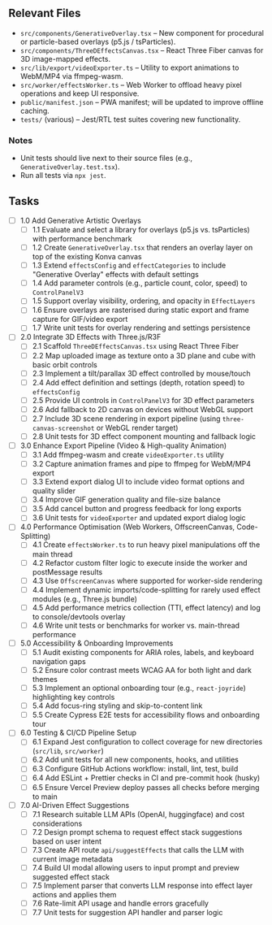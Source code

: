 ## Relevant Files

- `src/components/GenerativeOverlay.tsx` – New component for procedural or particle-based overlays (p5.js / tsParticles).
- `src/components/ThreeDEffectsCanvas.tsx` – React Three Fiber canvas for 3D image-mapped effects.
- `src/lib/export/videoExporter.ts` – Utility to export animations to WebM/MP4 via ffmpeg-wasm.
- `src/worker/effectsWorker.ts` – Web Worker to offload heavy pixel operations and keep UI responsive.
- `public/manifest.json` – PWA manifest; will be updated to improve offline caching.
- `tests/` (various) – Jest/RTL test suites covering new functionality.

### Notes

- Unit tests should live next to their source files (e.g., `GenerativeOverlay.test.tsx`).
- Run all tests via `npx jest`.

## Tasks

- [ ] 1.0 Add Generative Artistic Overlays
  - [ ] 1.1 Evaluate and select a library for overlays (p5.js vs. tsParticles) with performance benchmark
  - [ ] 1.2 Create `GenerativeOverlay.tsx` that renders an overlay layer on top of the existing Konva canvas
  - [ ] 1.3 Extend `effectsConfig` and `effectCategories` to include "Generative Overlay" effects with default settings
  - [ ] 1.4 Add parameter controls (e.g., particle count, color, speed) to `ControlPanelV3`
  - [ ] 1.5 Support overlay visibility, ordering, and opacity in `EffectLayers`
  - [ ] 1.6 Ensure overlays are rasterised during static export and frame capture for GIF/video export
  - [ ] 1.7 Write unit tests for overlay rendering and settings persistence

- [ ] 2.0 Integrate 3D Effects with Three.js/R3F
  - [ ] 2.1 Scaffold `ThreeDEffectsCanvas.tsx` using React Three Fiber
  - [ ] 2.2 Map uploaded image as texture onto a 3D plane and cube with basic orbit controls
  - [ ] 2.3 Implement a tilt/parallax 3D effect controlled by mouse/touch
  - [ ] 2.4 Add effect definition and settings (depth, rotation speed) to `effectsConfig`
  - [ ] 2.5 Provide UI controls in `ControlPanelV3` for 3D effect parameters
  - [ ] 2.6 Add fallback to 2D canvas on devices without WebGL support
  - [ ] 2.7 Include 3D scene rendering in export pipeline (using `three-canvas-screenshot` or WebGL render target)
  - [ ] 2.8 Unit tests for 3D effect component mounting and fallback logic

- [ ] 3.0 Enhance Export Pipeline (Video & High-quality Animation)
  - [ ] 3.1 Add ffmpeg-wasm and create `videoExporter.ts` utility
  - [ ] 3.2 Capture animation frames and pipe to ffmpeg for WebM/MP4 export
  - [ ] 3.3 Extend export dialog UI to include video format options and quality slider
  - [ ] 3.4 Improve GIF generation quality and file-size balance
  - [ ] 3.5 Add cancel button and progress feedback for long exports
  - [ ] 3.6 Unit tests for `videoExporter` and updated export dialog logic

- [ ] 4.0 Performance Optimisation (Web Workers, OffscreenCanvas, Code-Splitting)
  - [ ] 4.1 Create `effectsWorker.ts` to run heavy pixel manipulations off the main thread
  - [ ] 4.2 Refactor custom filter logic to execute inside the worker and postMessage results
  - [ ] 4.3 Use `OffscreenCanvas` where supported for worker-side rendering
  - [ ] 4.4 Implement dynamic imports/code-splitting for rarely used effect modules (e.g., Three.js bundle)
  - [ ] 4.5 Add performance metrics collection (TTI, effect latency) and log to console/devtools overlay
  - [ ] 4.6 Write unit tests or benchmarks for worker vs. main-thread performance

- [ ] 5.0 Accessibility & Onboarding Improvements
  - [ ] 5.1 Audit existing components for ARIA roles, labels, and keyboard navigation gaps
  - [ ] 5.2 Ensure color contrast meets WCAG AA for both light and dark themes
  - [ ] 5.3 Implement an optional onboarding tour (e.g., `react-joyride`) highlighting key controls
  - [ ] 5.4 Add focus-ring styling and skip-to-content link
  - [ ] 5.5 Create Cypress E2E tests for accessibility flows and onboarding tour

- [ ] 6.0 Testing & CI/CD Pipeline Setup
  - [ ] 6.1 Expand Jest configuration to collect coverage for new directories (`src/lib`, `src/worker`)
  - [ ] 6.2 Add unit tests for all new components, hooks, and utilities
  - [ ] 6.3 Configure GitHub Actions workflow: install, lint, test, build
  - [ ] 6.4 Add ESLint + Prettier checks in CI and pre-commit hook (husky)
  - [ ] 6.5 Ensure Vercel Preview deploy passes all checks before merging to main

- [ ] 7.0 AI-Driven Effect Suggestions
  - [ ] 7.1 Research suitable LLM APIs (OpenAI, huggingface) and cost considerations
  - [ ] 7.2 Design prompt schema to request effect stack suggestions based on user intent
  - [ ] 7.3 Create API route `api/suggestEffects` that calls the LLM with current image metadata
  - [ ] 7.4 Build UI modal allowing users to input prompt and preview suggested effect stack
  - [ ] 7.5 Implement parser that converts LLM response into effect layer actions and applies them
  - [ ] 7.6 Rate-limit API usage and handle errors gracefully
  - [ ] 7.7 Unit tests for suggestion API handler and parser logic 